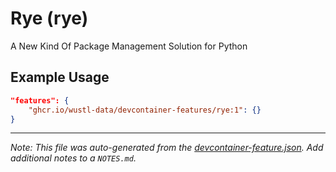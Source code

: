 
# Rye (rye)

A New Kind Of Package Management Solution for Python

## Example Usage

```json
"features": {
    "ghcr.io/wustl-data/devcontainer-features/rye:1": {}
}
```





---

_Note: This file was auto-generated from the [devcontainer-feature.json](https://github.com/wustl-data/devcontainer-features/blob/main/src/rye/devcontainer-feature.json).  Add additional notes to a `NOTES.md`._
